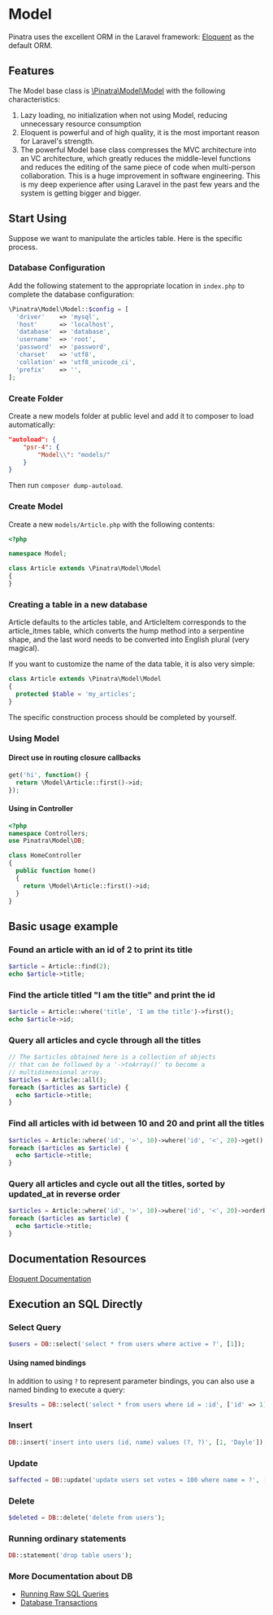 # Model

Pinatra uses the excellent ORM in the Laravel framework: [Eloquent](https://github.com/Illuminate/Database/) as the default ORM.

## Features

The Model base class is [\Pinatra\Model\Model](https://github.com/Pinatra/Pinatra/blob/master/src/Model/Model.php) with the following characteristics:

1. Lazy loading, no initialization when not using Model, reducing unnecessary resource consumption
2. Eloquent is powerful and of high quality, it is the most important reason for Laravel's strength.
3. The powerful Model base class compresses the MVC architecture into an VC architecture, which greatly reduces the middle-level functions and reduces the editing of the same piece of code when multi-person collaboration. This is a huge improvement in software engineering. This is my deep experience after using Laravel in the past few years and the system is getting bigger and bigger.

## Start Using

Suppose we want to manipulate the articles table. Here is the specific process.

### Database Configuration

Add the following statement to the appropriate location in `index.php` to complete the database configuration:

```php
\Pinatra\Model\Model::$config = [
  'driver'    => 'mysql',
  'host'      => 'localhost',
  'database'  => 'database',
  'username'  => 'root',
  'password'  => 'password',
  'charset'   => 'utf8',
  'collation' => 'utf8_unicode_ci',
  'prefix'    => '',
];
```

### Create Folder

Create a new models folder at public level and add it to composer to load automatically:

```json
"autoload": {
    "psr-4": {
        "Model\\": "models/"
    }
}
```

Then run `composer dump-autoload`.

### Create Model

Create a new `models/Article.php` with the following contents:

```php
<?php

namespace Model;

class Article extends \Pinatra\Model\Model
{
}
```

### Creating a table in a new database

Article defaults to the articles table, and ArticleItem corresponds to the article_itmes table, which converts the hump method into a serpentine shape, and the last word needs to be converted into English plural (very magical).

If you want to customize the name of the data table, it is also very simple:

```php
class Article extends \Pinatra\Model\Model
{
  protected $table = 'my_articles';
}
```

The specific construction process should be completed by yourself.

### Using Model

#### Direct use in routing closure callbacks

```php
get('hi', function() {
  return \Model\Article::first()->id;
});
```

#### Using in Controller

```php
<?php
namespace Controllers;
use Pinatra\Model\DB;

class HomeController
{
  public function home()
  {
    return \Model\Article::first()->id;
  }
}
```


## Basic usage example

### Found an article with an id of 2 to print its title

```php
$article = Article::find(2);
echo $article->title;
```

### Find the article titled "I am the title" and print the id

```php
$article = Article::where('title', 'I am the title')->first();
echo $article->id;
```

### Query all articles and cycle through all the titles

```php
// The $articles obtained here is a collection of objects 
// that can be followed by a '->toArray()' to become a 
// multidimensional array.
$articles = Article::all();
foreach ($articles as $article) {
  echo $article->title;
}
```

### Find all articles with id between 10 and 20 and print all the titles

```php
$articles = Article::where('id', '>', 10)->where('id', '<', 20)->get();
foreach ($articles as $article) {
  echo $article->title;
}
```

### Query all articles and cycle out all the titles, sorted by updated_at in reverse order

```php
$articles = Article::where('id', '>', 10)->where('id', '<', 20)->orderBy('updated_at', 'desc')->get();
foreach ($articles as $article) {
  echo $article->title;
}
```

## Documentation Resources

[Eloquent Documentation](https://laravel.com/docs/5.7/eloquent)

## Execution an SQL Directly

### Select Query

```php
$users = DB::select('select * from users where active = ?', [1]);
```

#### Using named bindings

In addition to using `?` to represent parameter bindings, you can also use a named binding to execute a query:

```php
$results = DB::select('select * from users where id = :id', ['id' => 1]);
```

### Insert

```php
DB::insert('insert into users (id, name) values (?, ?)', [1, 'Dayle']);
```

### Update

```php
$affected = DB::update('update users set votes = 100 where name = ?', ['John']);
```

### Delete

```php
$deleted = DB::delete('delete from users');
```

### Running ordinary statements

```php
DB::statement('drop table users');
```

### More Documentation about DB

* [Running Raw SQL Queries](https://laravel.com/docs/5.7/database#running-queries)
* [Database Transactions](https://laravel.com/docs/5.7/database#database-transactions)